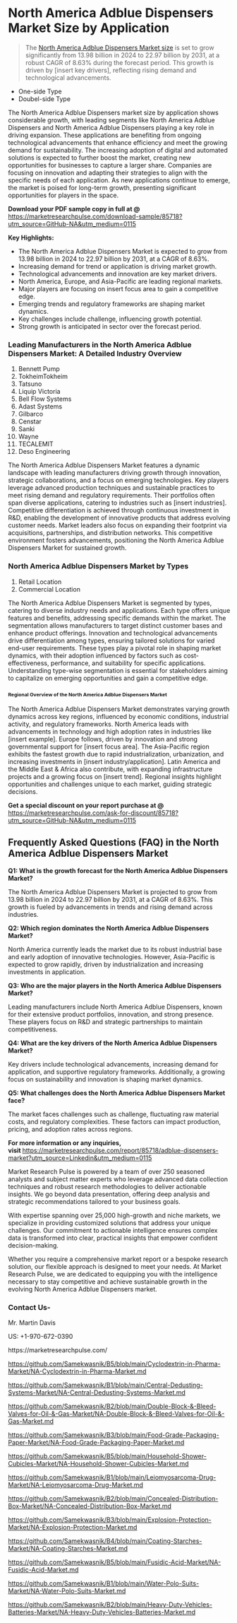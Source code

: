 <h1>North America Adblue Dispensers Market&nbsp;Size by Application</h1><blockquote><p>The <a href="https://marketresearchpulse.com/download-sample/85718?utm_source=GitHub-NA&amp;utm_medium=0115">North America Adblue Dispensers Market size</a> is set to grow significantly from 13.98 billion in 2024 to 22.97 billion by 2031, at a robust CAGR of 8.63% during the forecast period. This growth is driven by [insert key drivers], reflecting rising demand and technological advancements.</p></blockquote><ul><li>One-side Type<li> Doubel-side Type</li></ul><p>The North America Adblue Dispensers market size by application shows considerable growth, with leading segments like North America Adblue Dispensers and North America Adblue Dispensers playing a key role in driving expansion. These applications are benefiting from ongoing technological advancements that enhance efficiency and meet the growing demand for sustainability. The increasing adoption of digital and automated solutions is expected to further boost the market, creating new opportunities for businesses to capture a larger share. Companies are focusing on innovation and adapting their strategies to align with the specific needs of each application. As new applications continue to emerge, the market is poised for long-term growth, presenting significant opportunities for players in the space.</p><p><strong>Download your PDF sample copy in full at @ </strong><a href="https://marketresearchpulse.com/download-sample/85718?utm_source=GitHub-NA&amp;utm_medium=0115">https://marketresearchpulse.com/download-sample/85718?utm_source=GitHub-NA&amp;utm_medium=0115</a></p><p><strong>Key Highlights: </strong></p><ul><li>The North America Adblue Dispensers Market is expected to grow from 13.98 billion in 2024 to 22.97 billion by 2031, at a CAGR of 8.63%.</li><li>Increasing demand for trend or application is driving market growth.</li><li>Technological advancements and innovation are key market drivers.</li><li>North America, Europe, and Asia-Pacific are leading regional markets.</li><li>Major players are focusing on insert focus area to gain a competitive edge.</li><li>Emerging trends and regulatory frameworks are shaping market dynamics.</li><li>Key challenges include challenge, influencing growth potential.</li><li>Strong growth is anticipated in sector over the forecast period.</li></ul><h3>Leading Manufacturers in the North America Adblue Dispensers Market: A Detailed Industry Overview</h3><ol><li>Bennett Pump</li><li>TokheimTokheim</li><li>Tatsuno</li><li>Liquip Victoria</li><li>Bell Flow Systems</li><li>Adast Systems</li><li>Gilbarco</li><li>Censtar</li><li>Sanki</li><li>Wayne</li><li>TECALEMIT</li><li>Deso Engineering</li></ol><div class="flex max-w-full flex-col flex-grow"><div class="min-h-8 text-message flex w-full flex-col items-end gap-2 whitespace-normal break-words [.text-message+&amp;]:mt-5" dir="auto" data-message-author-role="assistant" data-message-id="fd8432e4-4910-450d-b182-61b7bfb0a01f" data-message-model-slug="gpt-4o"><div class="flex w-full flex-col gap-1 empty:hidden first:pt-[3px]"><div class="markdown prose w-full break-words dark:prose-invert light"><p>The North America Adblue Dispensers Market features a dynamic landscape with leading manufacturers driving growth through innovation, strategic collaborations, and a focus on emerging technologies. Key players leverage advanced production techniques and sustainable practices to meet rising demand and regulatory requirements. Their portfolios often span diverse applications, catering to industries such as [insert industries]. Competitive differentiation is achieved through continuous investment in R&amp;D, enabling the development of innovative products that address evolving customer needs. Market leaders also focus on expanding their footprint via acquisitions, partnerships, and distribution networks. This competitive environment fosters advancements, positioning the North America Adblue Dispensers Market for sustained growth.</p></div></div></div></div><h3>North America Adblue Dispensers Market by Types</h3><ol><li>Retail Location<li> Commercial Location</li></ol><div class="flex max-w-full flex-col flex-grow"><div class="min-h-8 text-message flex w-full flex-col items-end gap-2 whitespace-normal break-words [.text-message+&amp;]:mt-5" dir="auto" data-message-author-role="assistant" data-message-id="084470be-0bb7-4664-bddf-5156b4f41249" data-message-model-slug="gpt-4o-mini"><div class="flex w-full flex-col gap-1 empty:hidden first:pt-[3px]"><div class="markdown prose w-full break-words dark:prose-invert light"><p>The North America Adblue Dispensers Market is segmented by types, catering to diverse industry needs and applications. Each type offers unique features and benefits, addressing specific demands within the market. The segmentation allows manufacturers to target distinct customer bases and enhance product offerings. Innovation and technological advancements drive differentiation among types, ensuring tailored solutions for varied end-user requirements. These types play a pivotal role in shaping market dynamics, with their adoption influenced by factors such as cost-effectiveness, performance, and suitability for specific applications. Understanding type-wise segmentation is essential for stakeholders aiming to capitalize on emerging opportunities and gain a competitive edge.</p></div></div></div></div><h3><span style="font-size: 11px;">Regional Overview of the North America Adblue Dispensers Market</span></h3><div class="flex max-w-full flex-col flex-grow"><div class="min-h-8 text-message flex w-full flex-col items-end gap-2 whitespace-normal break-words [.text-message+&amp;]:mt-5" dir="auto" data-message-author-role="assistant" data-message-id="e9038762-ce64-4e30-91c9-9bd413514231" data-message-model-slug="gpt-4o-mini"><div class="flex w-full flex-col gap-1 empty:hidden first:pt-[3px]"><div class="markdown prose w-full break-words dark:prose-invert light"><p>The North America Adblue Dispensers Market demonstrates varying growth dynamics across key regions, influenced by economic conditions, industrial activity, and regulatory frameworks. North America leads with advancements in technology and high adoption rates in industries like [insert example]. Europe follows, driven by innovation and strong governmental support for [insert focus area]. The Asia-Pacific region exhibits the fastest growth due to rapid industrialization, urbanization, and increasing investments in [insert industry/application]. Latin America and the Middle East &amp; Africa also contribute, with expanding infrastructure projects and a growing focus on [insert trend]. Regional insights highlight opportunities and challenges unique to each market, guiding strategic decisions.</p></div></div></div></div><p><strong>Get a special discount on your report purchase at @ </strong><a href="https://marketresearchpulse.com/ask-for-discount/85718?utm_source=GitHub-NA&amp;utm_medium=0115">https://marketresearchpulse.com/ask-for-discount/85718?utm_source=GitHub-NA&amp;utm_medium=0115</a></p><h2>Frequently Asked Questions (FAQ) in the North America Adblue Dispensers Market</h2><p><strong>Q1: What is the growth forecast for the North America Adblue Dispensers Market?</strong></p><p>The North America Adblue Dispensers Market is projected to grow from 13.98 billion in 2024 to 22.97 billion by 2031, at a CAGR of 8.63%. This growth is fueled by advancements in trends and rising demand across industries.</p><p><strong>Q2: Which region dominates the North America Adblue Dispensers Market?</strong></p><p>North America currently leads the market due to its robust industrial base and early adoption of innovative technologies. However, Asia-Pacific is expected to grow rapidly, driven by industrialization and increasing investments in application.</p><p><strong>Q3: Who are the major players in the North America Adblue Dispensers Market?</strong></p><p>Leading manufacturers include North America Adblue Dispensers, known for their extensive product portfolios, innovation, and strong presence. These players focus on R&amp;D and strategic partnerships to maintain competitiveness.</p><p><strong>Q4: What are the key drivers of the North America Adblue Dispensers Market?</strong></p><p>Key drivers include technological advancements, increasing demand for application, and supportive regulatory frameworks. Additionally, a growing focus on sustainability and innovation is shaping market dynamics.</p><p><strong>Q5: What challenges does the North America Adblue Dispensers Market face?</strong></p><p>The market faces challenges such as challenge, fluctuating raw material costs, and regulatory complexities. These factors can impact production, pricing, and adoption rates across regions.</p><p><strong>For more information or any inquiries, visit&nbsp;</strong><a href="https://marketresearchpulse.com/report/85718/adblue-dispensers-market?utm_source=Linkedin&utm_medium=0115">https://marketresearchpulse.com/report/85718/adblue-dispensers-market?utm_source=Linkedin&utm_medium=0115</a></p><p>Market Research Pulse is powered by a team of over 250 seasoned analysts and subject matter experts who leverage advanced data collection techniques and robust research methodologies to deliver actionable insights. We go beyond data presentation, offering deep analysis and strategic recommendations tailored to your business goals.</p><p>With expertise spanning over 25,000 high-growth and niche markets, we specialize in providing customized solutions that address your unique challenges. Our commitment to actionable intelligence ensures complex data is transformed into clear, practical insights that empower confident decision-making.</p><p>Whether you require a comprehensive market report or a bespoke research solution, our flexible approach is designed to meet your needs. At Market Research Pulse, we are dedicated to equipping you with the intelligence necessary to stay competitive and achieve sustainable growth in the evolving North America Adblue Dispensers market.</p><h3><strong>Contact Us-</strong></h3><p>Mr. Martin Davis</p><p>US: +1-970-672-0390</p><p>https://marketresearchpulse.com/</p><p><a href="https://github.com/Samekwasnik/B5/blob/main/Cyclodextrin-in-Pharma-Market/NA-Cyclodextrin-in-Pharma-Market.md">https://github.com/Samekwasnik/B5/blob/main/Cyclodextrin-in-Pharma-Market/NA-Cyclodextrin-in-Pharma-Market.md</a></p><p><a href="https://github.com/Samekwasnik/B1/blob/main/Central-Dedusting-Systems-Market/NA-Central-Dedusting-Systems-Market.md">https://github.com/Samekwasnik/B1/blob/main/Central-Dedusting-Systems-Market/NA-Central-Dedusting-Systems-Market.md</a></p><p><a href="https://github.com/Samekwasnik/B2/blob/main/Double-Block-&-Bleed-Valves-for-Oil-&-Gas-Market/NA-Double-Block-&-Bleed-Valves-for-Oil-&-Gas-Market.md">https://github.com/Samekwasnik/B2/blob/main/Double-Block-&-Bleed-Valves-for-Oil-&-Gas-Market/NA-Double-Block-&-Bleed-Valves-for-Oil-&-Gas-Market.md</a></p><p><a href="https://github.com/Samekwasnik/B3/blob/main/Food-Grade-Packaging-Paper-Market/NA-Food-Grade-Packaging-Paper-Market.md">https://github.com/Samekwasnik/B3/blob/main/Food-Grade-Packaging-Paper-Market/NA-Food-Grade-Packaging-Paper-Market.md</a></p><p><a href="https://github.com/Samekwasnik/B5/blob/main/Household-Shower-Cubicles-Market/NA-Household-Shower-Cubicles-Market.md">https://github.com/Samekwasnik/B5/blob/main/Household-Shower-Cubicles-Market/NA-Household-Shower-Cubicles-Market.md</a></p><p><a href="https://github.com/Samekwasnik/B1/blob/main/Leiomyosarcoma-Drug-Market/NA-Leiomyosarcoma-Drug-Market.md">https://github.com/Samekwasnik/B1/blob/main/Leiomyosarcoma-Drug-Market/NA-Leiomyosarcoma-Drug-Market.md</a></p><p><a href="https://github.com/Samekwasnik/B2/blob/main/Concealed-Distribution-Box-Market/NA-Concealed-Distribution-Box-Market.md">https://github.com/Samekwasnik/B2/blob/main/Concealed-Distribution-Box-Market/NA-Concealed-Distribution-Box-Market.md</a></p><p><a href="https://github.com/Samekwasnik/B3/blob/main/Explosion-Protection-Market/NA-Explosion-Protection-Market.md">https://github.com/Samekwasnik/B3/blob/main/Explosion-Protection-Market/NA-Explosion-Protection-Market.md</a></p><p><a href="https://github.com/Samekwasnik/B4/blob/main/Coating-Starches-Market/NA-Coating-Starches-Market.md">https://github.com/Samekwasnik/B4/blob/main/Coating-Starches-Market/NA-Coating-Starches-Market.md</a></p><p><a href="https://github.com/Samekwasnik/B5/blob/main/Fusidic-Acid-Market/NA-Fusidic-Acid-Market.md">https://github.com/Samekwasnik/B5/blob/main/Fusidic-Acid-Market/NA-Fusidic-Acid-Market.md</a></p><p><a href="https://github.com/Samekwasnik/B1/blob/main/Water-Polo-Suits-Market/NA-Water-Polo-Suits-Market.md">https://github.com/Samekwasnik/B1/blob/main/Water-Polo-Suits-Market/NA-Water-Polo-Suits-Market.md</a></p><p><a href="https://github.com/Samekwasnik/B2/blob/main/Heavy-Duty-Vehicles-Batteries-Market/NA-Heavy-Duty-Vehicles-Batteries-Market.md">https://github.com/Samekwasnik/B2/blob/main/Heavy-Duty-Vehicles-Batteries-Market/NA-Heavy-Duty-Vehicles-Batteries-Market.md</a></p>
